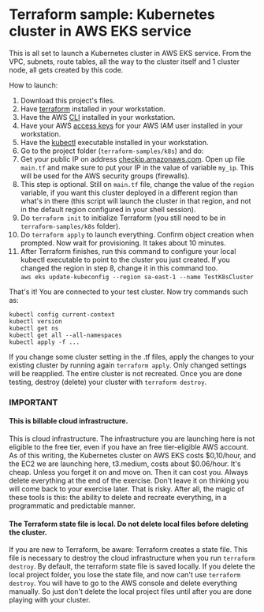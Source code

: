 # Terraform sample: Kubernetes cluster in AWS EKS service

This is all set to launch a Kubernetes cluster in AWS EKS service. From the VPC, subnets, route tables, all the way to the cluster itself and 1 cluster node, all gets created by this code.  

How to launch: 
1) Download this project's files. 
2) Have [terraform](https://www.terraform.io/) installed in your workstation.
3) Have the AWS [CLI](https://aws.amazon.com/cli/) installed in your workstation. 
4) Have your AWS [access keys](https://docs.aws.amazon.com/IAM/latest/UserGuide/id_credentials_access-keys.html) for your AWS IAM user installed in your workstation.
5) Have the [kubectl](https://docs.aws.amazon.com/eks/latest/userguide/install-kubectl.html) executable installed in your workstation.
6) Go to the project folder (`terraform-samples/k8s`) and do: 
7) Get your public IP on address [checkip.amazonaws.com](https://checkip.amazonaws.com). Open up file `main.tf` and make sure to put your IP in the value of variable  `my_ip`. This will be used for the AWS security groups (firewalls).  
8) This step is optional. Still on `main.tf` file, change the value of the `region` variable, if you want this cluster deployed in a different region than what's in there (this script will launch the cluster in that region, and not in the default region configured in your shell session). 
9) Do `terraform init` to initialize Terraform (you still need to be in `terraform-samples/k8s` folder).
10) Do `terraform apply` to launch everything. Confirm object creation when prompted. Now wait for provisioning. It takes about 10 minutes.
11) After Terraform finishes, run this command to configure your local kubectl executable to point to the cluster you just created. If you changed the region in step 8, change it in this command too.   
`aws eks update-kubeconfig --region sa-east-1 --name TestK8sCluster`

That's it! You are connected to your test cluster. Now try commands such as: 
```
kubectl config current-context
kubectl version
kubectl get ns 
kubectl get all --all-namespaces
kubectl apply -f ...
```
If you change some cluster setting in the .tf files, apply the changes to your existing cluster by running again `terraform apply`. Only changed settings will be reapplied. The entire cluster is not recreated.
Once you are done testing, destroy (delete) your cluster with `terraform destroy`. 

### IMPORTANT
#### This is billable cloud infrastructure.
This is cloud infrastructure. The infrastructure you are launching here is not eligible to the free tier, even if you have an free tier-eligible AWS account. As of this writing, the Kubernetes cluster on AWS EKS costs $0,10/hour, and the EC2 we are launching here, t3.medium, costs about $0.06/hour. It's cheap. Unless you forget it on and move on. Then it can cost you. Always delete everything at the end of the exercise. Don't leave it on thinking you will come back to your exercise later. That is risky. After all, the magic of these tools is this: the ability to delete and recreate everything, in a programmatic and predictable manner. 
#### The Terraform state file is local. Do not delete local files before deleting the cluster.
If you are new to Terraform, be aware: Terraform creates a state file. This file is necessary to destroy the cloud infrastructure when you run `terraform destroy`. By default, the terraform state file is saved locally. If you delete the local project folder, you lose the state file, and now can't use `terraform destroy`. You will have to go to the AWS console and delete everything manually. So just don't delete the local project files until after you are done playing with your cluster. 